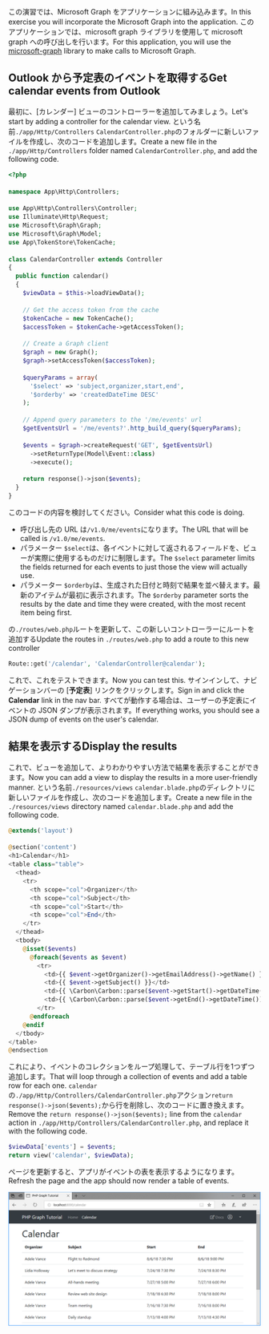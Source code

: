 <!-- markdownlint-disable MD002 MD041 -->

<span data-ttu-id="9c306-101">この演習では、Microsoft Graph をアプリケーションに組み込みます。</span><span class="sxs-lookup"><span data-stu-id="9c306-101">In this exercise you will incorporate the Microsoft Graph into the application.</span></span> <span data-ttu-id="9c306-102">このアプリケーションでは、microsoft graph ライブラリ[](https://github.com/microsoftgraph/msgraph-sdk-php)を使用して microsoft graph への呼び出しを行います。</span><span class="sxs-lookup"><span data-stu-id="9c306-102">For this application, you will use the [microsoft-graph](https://github.com/microsoftgraph/msgraph-sdk-php) library to make calls to Microsoft Graph.</span></span>

## <a name="get-calendar-events-from-outlook"></a><span data-ttu-id="9c306-103">Outlook から予定表のイベントを取得する</span><span class="sxs-lookup"><span data-stu-id="9c306-103">Get calendar events from Outlook</span></span>

<span data-ttu-id="9c306-104">最初に、[カレンダー] ビューのコントローラーを追加してみましょう。</span><span class="sxs-lookup"><span data-stu-id="9c306-104">Let's start by adding a controller for the calendar view.</span></span> <span data-ttu-id="9c306-105">という名前`./app/Http/Controllers` `CalendarController.php`のフォルダーに新しいファイルを作成し、次のコードを追加します。</span><span class="sxs-lookup"><span data-stu-id="9c306-105">Create a new file in the `./app/Http/Controllers` folder named `CalendarController.php`, and add the following code.</span></span>

```php
<?php

namespace App\Http\Controllers;

use App\Http\Controllers\Controller;
use Illuminate\Http\Request;
use Microsoft\Graph\Graph;
use Microsoft\Graph\Model;
use App\TokenStore\TokenCache;

class CalendarController extends Controller
{
  public function calendar()
  {
    $viewData = $this->loadViewData();

    // Get the access token from the cache
    $tokenCache = new TokenCache();
    $accessToken = $tokenCache->getAccessToken();

    // Create a Graph client
    $graph = new Graph();
    $graph->setAccessToken($accessToken);

    $queryParams = array(
      '$select' => 'subject,organizer,start,end',
      '$orderby' => 'createdDateTime DESC'
    );

    // Append query parameters to the '/me/events' url
    $getEventsUrl = '/me/events?'.http_build_query($queryParams);

    $events = $graph->createRequest('GET', $getEventsUrl)
      ->setReturnType(Model\Event::class)
      ->execute();

    return response()->json($events);
  }
}
```

<span data-ttu-id="9c306-106">このコードの内容を検討してください。</span><span class="sxs-lookup"><span data-stu-id="9c306-106">Consider what this code is doing.</span></span>

- <span data-ttu-id="9c306-107">呼び出し先の URL は`/v1.0/me/events`になります。</span><span class="sxs-lookup"><span data-stu-id="9c306-107">The URL that will be called is `/v1.0/me/events`.</span></span>
- <span data-ttu-id="9c306-108">パラメーター `$select`は、各イベントに対して返されるフィールドを、ビューが実際に使用するものだけに制限します。</span><span class="sxs-lookup"><span data-stu-id="9c306-108">The `$select` parameter limits the fields returned for each events to just those the view will actually use.</span></span>
- <span data-ttu-id="9c306-109">パラメーター `$orderby`は、生成された日付と時刻で結果を並べ替えます。最新のアイテムが最初に表示されます。</span><span class="sxs-lookup"><span data-stu-id="9c306-109">The `$orderby` parameter sorts the results by the date and time they were created, with the most recent item being first.</span></span>

<span data-ttu-id="9c306-110">の`./routes/web.php`ルートを更新して、この新しいコントローラーにルートを追加する</span><span class="sxs-lookup"><span data-stu-id="9c306-110">Update the routes in `./routes/web.php` to add a route to this new controller</span></span>

```php
Route::get('/calendar', 'CalendarController@calendar');
```

<span data-ttu-id="9c306-111">これで、これをテストできます。</span><span class="sxs-lookup"><span data-stu-id="9c306-111">Now you can test this.</span></span> <span data-ttu-id="9c306-112">サインインして、ナビゲーションバーの [**予定表**] リンクをクリックします。</span><span class="sxs-lookup"><span data-stu-id="9c306-112">Sign in and click the **Calendar** link in the nav bar.</span></span> <span data-ttu-id="9c306-113">すべてが動作する場合は、ユーザーの予定表にイベントの JSON ダンプが表示されます。</span><span class="sxs-lookup"><span data-stu-id="9c306-113">If everything works, you should see a JSON dump of events on the user's calendar.</span></span>

## <a name="display-the-results"></a><span data-ttu-id="9c306-114">結果を表示する</span><span class="sxs-lookup"><span data-stu-id="9c306-114">Display the results</span></span>

<span data-ttu-id="9c306-115">これで、ビューを追加して、よりわかりやすい方法で結果を表示することができます。</span><span class="sxs-lookup"><span data-stu-id="9c306-115">Now you can add a view to display the results in a more user-friendly manner.</span></span> <span data-ttu-id="9c306-116">という名前`./resources/views` `calendar.blade.php`のディレクトリに新しいファイルを作成し、次のコードを追加します。</span><span class="sxs-lookup"><span data-stu-id="9c306-116">Create a new file in the `./resources/views` directory named `calendar.blade.php` and add the following code.</span></span>

```php
@extends('layout')

@section('content')
<h1>Calendar</h1>
<table class="table">
  <thead>
    <tr>
      <th scope="col">Organizer</th>
      <th scope="col">Subject</th>
      <th scope="col">Start</th>
      <th scope="col">End</th>
    </tr>
  </thead>
  <tbody>
    @isset($events)
      @foreach($events as $event)
        <tr>
          <td>{{ $event->getOrganizer()->getEmailAddress()->getName() }}</td>
          <td>{{ $event->getSubject() }}</td>
          <td>{{ \Carbon\Carbon::parse($event->getStart()->getDateTime())->format('n/j/y g:i A') }}</td>
          <td>{{ \Carbon\Carbon::parse($event->getEnd()->getDateTime())->format('n/j/y g:i A') }}</td>
        </tr>
      @endforeach
    @endif
  </tbody>
</table>
@endsection
```

<span data-ttu-id="9c306-117">これにより、イベントのコレクションをループ処理して、テーブル行を1つずつ追加します。</span><span class="sxs-lookup"><span data-stu-id="9c306-117">That will loop through a collection of events and add a table row for each one.</span></span> <span data-ttu-id="9c306-118">`calendar`の`./app/Http/Controllers/CalendarController.php`アクション`return response()->json($events);`から行を削除し、次のコードに置き換えます。</span><span class="sxs-lookup"><span data-stu-id="9c306-118">Remove the `return response()->json($events);` line from the `calendar` action in `./app/Http/Controllers/CalendarController.php`, and replace it with the following code.</span></span>

```php
$viewData['events'] = $events;
return view('calendar', $viewData);
```

<span data-ttu-id="9c306-119">ページを更新すると、アプリがイベントの表を表示するようになります。</span><span class="sxs-lookup"><span data-stu-id="9c306-119">Refresh the page and the app should now render a table of events.</span></span>

![イベントの表のスクリーンショット](./images/add-msgraph-01.png)